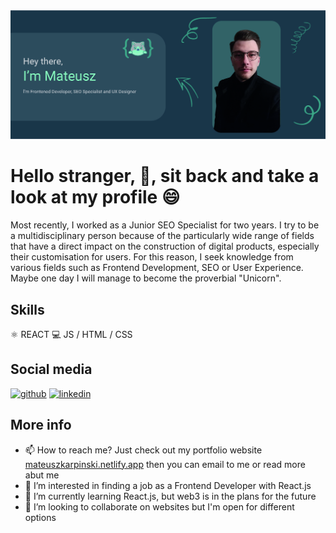 <img src='https://github.com/MattyKarpinski/MattyKarpinski/blob/main/Baner_Obszar%20roboczy%201.jpg' alt='baner'>

# Hello stranger, 👋, sit back and take a look at my profile 😄

Most recently, I worked as a Junior SEO Specialist for two years. I try to be a multidisciplinary person because of the particularly wide range of fields that have a direct impact on the construction of digital products, especially their customisation for users. For this reason, I seek knowledge from various fields such as Frontend Development, SEO or User Experience. Maybe one day I will manage to become the proverbial "Unicorn".

## Skills

⚛ REACT
💻 JS / HTML / CSS

## Social media

[<img src='https://cdn.jsdelivr.net/npm/simple-icons@3.0.1/icons/github.svg' alt='github' height='40'>](https://github.com/MattyKarpinski)
[<img src='https://cdn.jsdelivr.net/npm/simple-icons@3.0.1/icons/linkedin.svg' alt='linkedin' height='40'>](https://www.linkedin.com/in/MattyKarpinski/)  

## More info

- 📫 How to reach me? Just check out my portfolio website [mateuszkarpinski.netlify.app](mateuszkarpinski.netlify.app) then you can email to me or read more abut me
- 👀 I’m interested in finding a job as a Frontend Developer with React.js
- 🌱 I’m currently learning React.js, but web3 is in the plans for the future
- 💞️ I’m looking to collaborate on websites but I'm open for different options
